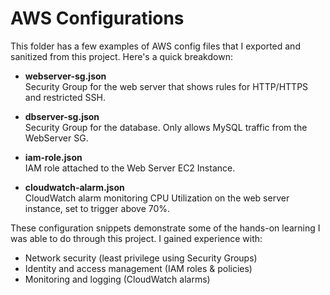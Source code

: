 # AWS Configurations  

This folder has a few examples of AWS config files that I exported and sanitized from this project. Here's a quick breakdown: 


- **webserver-sg.json**  
Security Group for the web server that shows rules for HTTP/HTTPS and restricted SSH. 

- **dbserver-sg.json**  
  Security Group for the database. Only allows MySQL traffic from the WebServer SG.  

- **iam-role.json**  
  IAM role attached to the Web Server EC2 Instance. 

- **cloudwatch-alarm.json**  
  CloudWatch alarm monitoring CPU Utilization on the web server instance, set to trigger above 70%.  

These configuration snippets demonstrate some of the hands-on learning I was able to do through this project. I gained experience with:   
- Network security (least privilege using Security Groups)  
- Identity and access management (IAM roles & policies)  
- Monitoring and logging (CloudWatch alarms)  
